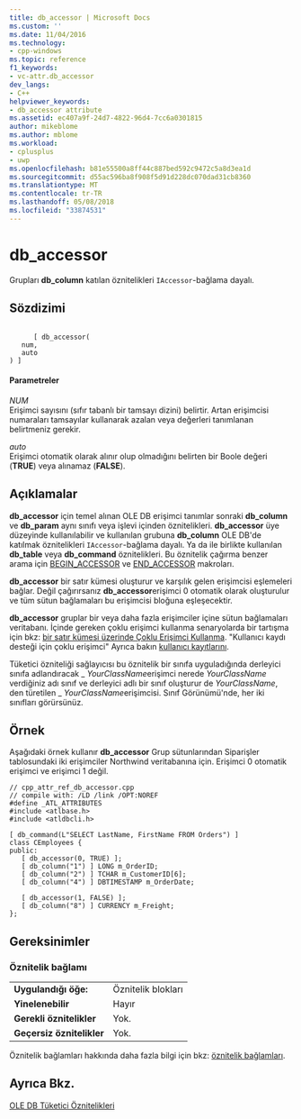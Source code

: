 ```yaml
---
title: db_accessor | Microsoft Docs
ms.custom: ''
ms.date: 11/04/2016
ms.technology:
- cpp-windows
ms.topic: reference
f1_keywords:
- vc-attr.db_accessor
dev_langs:
- C++
helpviewer_keywords:
- db_accessor attribute
ms.assetid: ec407a9f-24d7-4822-96d4-7cc6a0301815
author: mikeblome
ms.author: mblome
ms.workload:
- cplusplus
- uwp
ms.openlocfilehash: b81e55500a8ff44c887bed592c9472c5a8d3ea1d
ms.sourcegitcommit: d55ac596ba8f908f5d91d228dc070dad31cb8360
ms.translationtype: MT
ms.contentlocale: tr-TR
ms.lasthandoff: 05/08/2018
ms.locfileid: "33874531"
---
```

# <a name="dbaccessor"></a>db_accessor
Grupları **db_column** katılan öznitelikleri `IAccessor`-bağlama dayalı.  
  
## <a name="syntax"></a>Sözdizimi  
  
```  
  
      [ db_accessor(   
   num,   
   auto   
) ]  
```  
  
#### <a name="parameters"></a>Parametreler  
 *NUM*  
 Erişimci sayısını (sıfır tabanlı bir tamsayı dizini) belirtir. Artan erişimcisi numaraları tamsayılar kullanarak azalan veya değerleri tanımlanan belirtmeniz gerekir.  
  
 *auto*  
 Erişimci otomatik olarak alınır olup olmadığını belirten bir Boole değeri (**TRUE**) veya alınamaz (**FALSE**).  
  
## <a name="remarks"></a>Açıklamalar  
 **db_accessor** için temel alınan OLE DB erişimci tanımlar sonraki **db_column** ve **db_param** aynı sınıfı veya işlevi içinden öznitelikleri. **db_accessor** üye düzeyinde kullanılabilir ve kullanılan grubuna **db_column** OLE DB'de katılmak öznitelikleri `IAccessor`-bağlama dayalı. Ya da ile birlikte kullanılan **db_table** veya **db_command** öznitelikleri. Bu öznitelik çağırma benzer arama için [BEGIN_ACCESSOR](../data/oledb/begin-accessor.md) ve [END_ACCESSOR](../data/oledb/end-accessor.md) makroları.  
  
 **db_accessor** bir satır kümesi oluşturur ve karşılık gelen erişimcisi eşlemeleri bağlar. Değil çağırırsanız **db_accessor**erişimci 0 otomatik olarak oluşturulur ve tüm sütun bağlamaları bu erişimcisi bloğuna eşleşecektir.  
  
 **db_accessor** gruplar bir veya daha fazla erişimciler içine sütun bağlamaları veritabanı. İçinde gereken çoklu erişimci kullanma senaryolarda bir tartışma için bkz: [bir satır kümesi üzerinde Çoklu Erişimci Kullanma](../data/oledb/using-multiple-accessors-on-a-rowset.md). "Kullanıcı kaydı desteği için çoklu erişimci" Ayrıca bakın [kullanıcı kayıtlarını](../data/oledb/user-records.md).  
  
 Tüketici özniteliği sağlayıcısı bu öznitelik bir sınıfa uyguladığında derleyici sınıfa adlandıracak \_ *YourClassName*erişimci nerede *YourClassName* verdiğiniz adı sınıf ve derleyici adlı bir sınıf oluşturur de *YourClassName*, den türetilen \_ *YourClassName*erişimcisi.  Sınıf Görünümü'nde, her iki sınıfları görürsünüz.  
  
## <a name="example"></a>Örnek  
 Aşağıdaki örnek kullanır **db_accessor** Grup sütunlarından Siparişler tablosundaki iki erişimciler Northwind veritabanına için. Erişimci 0 otomatik erişimci ve erişimci 1 değil.  
  
```  
// cpp_attr_ref_db_accessor.cpp  
// compile with: /LD /link /OPT:NOREF  
#define _ATL_ATTRIBUTES  
#include <atlbase.h>  
#include <atldbcli.h>  
  
[ db_command(L"SELECT LastName, FirstName FROM Orders") ]  
class CEmployees {  
public:  
   [ db_accessor(0, TRUE) ];  
   [ db_column("1") ] LONG m_OrderID;  
   [ db_column("2") ] TCHAR m_CustomerID[6];  
   [ db_column("4") ] DBTIMESTAMP m_OrderDate;   
  
   [ db_accessor(1, FALSE) ];  
   [ db_column("8") ] CURRENCY m_Freight;  
};  
```  
  
## <a name="requirements"></a>Gereksinimler  
  
### <a name="attribute-context"></a>Öznitelik bağlamı  
  
|||  
|-|-|  
|**Uygulandığı öğe:**|Öznitelik blokları|  
|**Yinelenebilir**|Hayır|  
|**Gerekli öznitelikler**|Yok.|  
|**Geçersiz öznitelikler**|Yok.|  
  
 Öznitelik bağlamları hakkında daha fazla bilgi için bkz: [öznitelik bağlamları](../windows/attribute-contexts.md).  
  
## <a name="see-also"></a>Ayrıca Bkz.  
 [OLE DB Tüketici Öznitelikleri](../windows/ole-db-consumer-attributes.md)   
